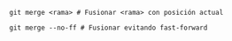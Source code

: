 ```shell
git merge <rama> # Fusionar <rama> con posición actual
```

```shell
git merge --no-ff # Fusionar evitando fast-forward
```